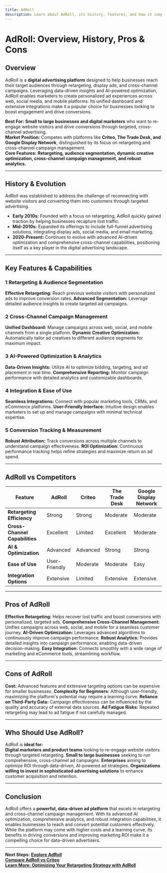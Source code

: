 ```yaml
---
title: AdRoll
description: Learn about AdRoll, its history, features, and how it compares to other digital advertising platforms.
---
```


# **AdRoll: Overview, History, Pros & Cons**

## **Overview**

AdRoll is a **digital advertising platform** designed to help businesses reach their target audiences through retargeting, display ads, and cross-channel campaigns. Leveraging data-driven insights and AI-powered optimization, AdRoll enables marketers to create personalized ad experiences across web, social media, and mobile platforms. Its unified dashboard and extensive integrations make it a popular choice for businesses looking to boost engagement and drive conversions.

**Best For:** **Small to large businesses and digital marketers** who want to re-engage website visitors and drive conversions through targeted, cross-channel advertising.  
 **Market Position:** Competes with platforms like **Criteo, The Trade Desk, and Google Display Network**, distinguished by its focus on retargeting and cross-channel campaign management.  
 **Core Features:** **Retargeting, audience segmentation, dynamic creative optimization, cross-channel campaign management, and robust analytics.**

---

## **History & Evolution**

AdRoll was established to address the challenge of reconnecting with website visitors and converting them into customers through targeted advertising.

- **Early 2010s:** Founded with a focus on retargeting, AdRoll quickly gained traction by helping businesses recapture lost traffic.
- **Mid-2010s:** Expanded its offerings to include full-funnel advertising solutions, integrating display ads, social media, and email marketing.
- **2020-Present:** Continues to evolve with advanced AI-driven optimization and comprehensive cross-channel capabilities, positioning itself as a key player in the digital advertising landscape.

---

## **Key Features & Capabilities**

### **1 Retargeting & Audience Segmentation**

**Effective Retargeting:** Reach previous website visitors with personalized ads to improve conversion rates.
**Advanced Segmentation:** Leverage detailed audience insights to create targeted ad campaigns.

### **2 Cross-Channel Campaign Management**

**Unified Dashboard:** Manage campaigns across web, social, and mobile channels from a single platform.
**Dynamic Creative Optimization:** Automatically tailor ad creatives to different audience segments for maximum impact.

### **3 AI-Powered Optimization & Analytics**

**Data-Driven Insights:** Utilize AI to optimize bidding, targeting, and ad placement in real time.
**Comprehensive Reporting:** Monitor campaign performance with detailed analytics and customizable dashboards.

### **4 Integration & Ease of Use**

**Seamless Integrations:** Connect with popular marketing tools, CRMs, and eCommerce platforms.
**User-Friendly Interface:** Intuitive design enables marketers to set up and manage campaigns with minimal technical expertise.

### **5 Conversion Tracking & Measurement**

**Robust Attribution:** Track conversions across multiple channels to understand campaign effectiveness.
**ROI Optimization:** Continuous performance tracking helps refine strategies and maximize return on ad spend.

---

## **AdRoll vs Competitors**

| Feature                        | AdRoll        | Criteo   | The Trade Desk | Google Display Network |
| ------------------------------ | ------------- | -------- | -------------- | ---------------------- |
| **Retargeting Efficiency**     | Strong        | Strong   | Moderate       | Moderate               |
| **Cross-Channel Capabilities** | Excellent     | Limited  | Excellent      | Moderate               |
| **AI & Optimization**          | Advanced      | Advanced | Strong         | Strong                 |
| **Ease of Use**                | User-Friendly | Moderate | Moderate       | Easy                   |
| **Integration Options**        | Extensive     | Limited  | Extensive      | Extensive              |

---

## **Pros of AdRoll**

**Effective Retargeting:** Helps recover lost traffic and boost conversions with personalized, targeted ads.
**Comprehensive Cross-Channel Management:** Unifies campaigns across web, social, and mobile for a seamless customer journey.
**AI-Driven Optimization:** Leverages advanced algorithms to continuously improve campaign performance.
**Robust Analytics:** Provides detailed insights into campaign performance, enabling data-driven decision-making.
**Easy Integration:** Connects smoothly with a wide range of marketing and eCommerce tools, streamlining workflow.

---

## **Cons of AdRoll**

**Cost:** Advanced features and extensive targeting options can be expensive for smaller businesses.
**Complexity for Beginners:** Although user-friendly, maximizing the platform's potential may require a learning curve.
**Reliance on Third-Party Data:** Campaign effectiveness can be influenced by the quality and accuracy of external data sources.
**Ad Fatigue Risks:** Repeated retargeting may lead to ad fatigue if not carefully managed.

---

## **Who Should Use AdRoll?**

AdRoll is **ideal for:**  
 **Digital marketers and product teams** looking to re-engage website visitors through targeted retargeting.
**Small to large businesses** seeking to run comprehensive, cross-channel ad campaigns.
**Enterprises** aiming to optimize ROI through data-driven, AI-powered ad strategies.
**Organizations willing to invest in sophisticated advertising solutions** to enhance customer acquisition and retention.

---

## **Conclusion**

AdRoll offers a **powerful, data-driven ad platform** that excels in retargeting and cross-channel campaign management. With its advanced AI optimization, comprehensive analytics, and robust integration capabilities, it enables businesses to reach and convert potential customers effectively. While the platform may come with higher costs and a learning curve, its benefits in driving conversions and improving marketing ROI make it a compelling choice for data-driven advertisers.

---

**Next Steps:**
**[Explore AdRoll](https://www.adroll.com/)**  
 **[Compare AdRoll vs Criteo](#)**  
 **[Learn More: Optimizing Your Retargeting Strategy with AdRoll](#)**
